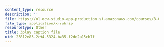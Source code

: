 ```yaml
---
content_type: resource
description: ''
file: https://ol-ocw-studio-app-production.s3.amazonaws.com/courses/8-06-quantum-physics-iii-spring-2018/25812e832c945324ba35f2de2a25cb7f_868odGqmB1E.vtt
file_type: application/x-subrip
resourcetype: Other
title: 3play caption file
uid: 25812e83-2c94-5324-ba35-f2de2a25cb7f
---
```

